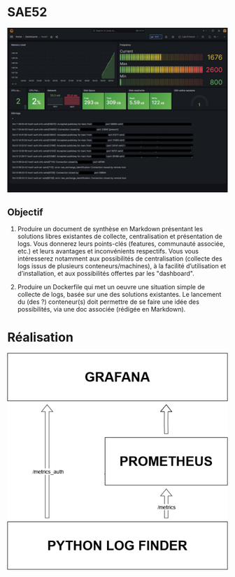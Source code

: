 # SAE52

![Alt1](images/Dashboard.png?raw=true "Rendu final")

## Objectif

1. Produire un document de synthèse en Markdown présentant les solutions libres existantes de
collecte, centralisation et présentation de logs. Vous donnerez leurs points-clés (features, communauté
associée, etc.) et leurs avantages et inconvénients respectifs. Vous vous intéresserez notamment aux
possibilités de centralisation (collecte des logs issus de plusieurs conteneurs/machines), à la facilité
d’utilisation et d’installation, et aux possibilités offertes par les "dashboard".

2. Produire un Dockerfile qui met un oeuvre une situation simple de collecte de logs, basée sur une
des solutions existantes. Le lancement du (des ?) conteneur(s) doit permettre de se faire une idée des
possibilités, via une doc associée (rédigée en Markdown).

# Réalisation

![Alt2](images/Functionning.png?raw=true "Explication du fonctionnement")
